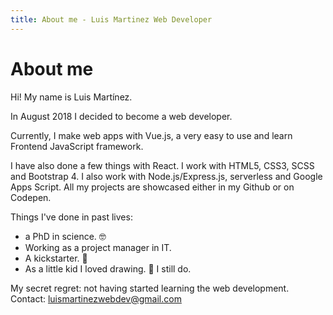 ```yaml
---
title: About me - Luis Martinez Web Developer
---
```


# About me

Hi! My name is Luis Martínez.

In August 2018 I decided to become a web developer.

Currently, I make web apps with Vue.js, a very easy to use and learn Frontend JavaScript framework.

I have also done a few things with React. I work with HTML5, CSS3, SCSS and Bootstrap 4. I also work with Node.js/Express.js, serverless and Google Apps Script. All my projects are showcased either in my Github or on Codepen.

Things I've done in past lives:

- a PhD in science. 🤓
- Working as a project manager in IT.
- A kickstarter. 🎲
- As a little kid I loved drawing. 🎨 I still do.

My secret regret: not having started learning the web development.
Contact: [luismartinezwebdev@gmail.com](mailto:luismartinezwebdev@gmail.com)
